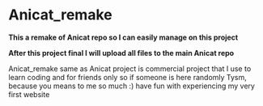 # Anicat_remake
**This a remake of Anicat repo so I can easily manage on this project**

**After this project final I will upload all files to the main Anicat repo**

Anicat_remake same as Anicat project is commercial project that I use to learn coding and for friends only so if someone is here randomly Tysm, because you means to me so much :) have fun with experiencing my very first website
